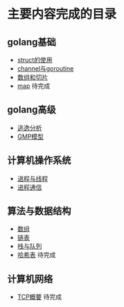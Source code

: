 # 主要内容完成的目录

## golang基础
- [struct的使用](./golang基础/基本类型与运算/struct的使用/struct的使用.md)
- [channel与goroutine](./golang基础/基本类型与运算/channel与goroutine/channel与goroutine.md)
- [数组和切片](./golang基础/基本类型与运算/数组和切片/数组和切片.md)
- [map](./golang基础/基本类型与运算/map/map.md) 待完成
## golang高级
- [逃逸分析](./golang高级/逃逸分析/逃逸分析.md)
- [GMP模型](./golang高级/GMP模型/gmp.md)
## 计算机操作系统
- [进程与线程](./计算机操作系统/进程与线程.md)
- [进程通信](./计算机操作系统/进程通信.md)
## 算法与数据结构
- [数组](./数据结构与算法/数组/数组.md)
- [链表](./数据结构与算法/链表/链表.md)
- [栈与队列](./数据结构与算法/栈与队列/栈与队列.md)
- [哈希表](./数据结构与算法/哈希表/哈希表.md) 待完成
## 计算机网络
- [TCP概要](./计算机网络/TCP/TCP概要.md) 待完成